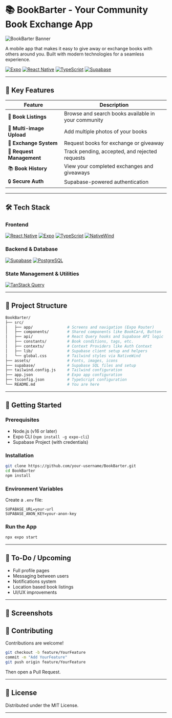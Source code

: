 # 📚 BookBarter - Your Community Book Exchange App

![BookBarter Banner](https://placehold.co/600x400/1E90FF/ffffff?text=BookBarter&font=Raleway)

A mobile app that makes it easy to give away or exchange books with others around you. Built with modern technologies for a seamless experience.

[![Expo](https://img.shields.io/badge/Expo-000020?style=for-the-badge\&logo=expo\&logoColor=white)](https://expo.io/)
[![React Native](https://img.shields.io/badge/React_Native-20232A?style=for-the-badge\&logo=react\&logoColor=61DAFB)](https://reactnative.dev/)
[![TypeScript](https://img.shields.io/badge/TypeScript-3178C6?style=for-the-badge\&logo=typescript\&logoColor=white)](https://www.typescriptlang.org/)
[![Supabase](https://img.shields.io/badge/Supabase-3ECF8E?style=for-the-badge\&logo=supabase\&logoColor=white)](https://supabase.io/)

---

## 🌟 Key Features

| Feature                   | Description                                         |
| ------------------------- | --------------------------------------------------- |
| 📖 **Book Listings**      | Browse and search books available in your community |
| 📸 **Multi-image Upload** | Add multiple photos of your books                   |
| 🔄 **Exchange System**    | Request books for exchange or giveaway              |
| 🔔 **Request Management** | Track pending, accepted, and rejected requests      |
| 📚 **Book History**       | View your completed exchanges and giveaways         |
| 🔒 **Secure Auth**        | Supabase-powered authentication                     |

---

## 🛠 Tech Stack

### Frontend

[![React Native](https://img.shields.io/badge/React_Native-20232A?style=for-the-badge\&logo=react\&logoColor=61DAFB)](https://reactnative.dev/)
[![Expo](https://img.shields.io/badge/-Expo-000020?style=for-the-badge\&logo=expo\&logoColor=white)](https://expo.io/)
[![TypeScript](https://img.shields.io/badge/-TypeScript-3178C6?style=for-the-badge\&logo=typescript\&logoColor=white)](https://www.typescriptlang.org/)
[![NativeWind](https://img.shields.io/badge/-NativeWind-06B6D4?style=for-the-badge\&logo=tailwind-css\&logoColor=white)](https://www.nativewind.dev/)

### Backend & Database

[![Supabase](https://img.shields.io/badge/-Supabase-3ECF8E?style=for-the-badge\&logo=supabase\&logoColor=white)](https://supabase.io/)
[![PostgreSQL](https://img.shields.io/badge/-PostgreSQL-4169E1?style=for-the-badge\&logo=postgresql\&logoColor=white)](https://www.postgresql.org/)

### State Management & Utilities

[![TanStack Query](https://img.shields.io/badge/-TanStack%20Query-FF4154?style=for-the-badge\&logo=react-query\&logoColor=white)](https://tanstack.com/query/latest)

---

## 📂 Project Structure

```bash
BookBarter/
├── src/
│   ├── app/               # Screens and navigation (Expo Router)
│   ├── components/        # Shared components like BookCard, Button
│   ├── api/               # React Query hooks and Supabase API logic
│   ├── constants/         # Book conditions, tags, etc.
│   ├── contexts/          # Context Providers like Auth Context
│   ├── lib/               # Supabase client setup and helpers
│   └── global.css         # Tailwind styles via NativeWind
├── assets/                # Fonts, images, icons
├── supabase/              # Supabase SQL files and setup
├── tailwind.config.js     # Tailwind configuration
├── app.json               # Expo app configuration
├── tsconfig.json          # TypeScript configuration
└── README.md              # You are here
```

---

## 🚀 Getting Started

### Prerequisites

* Node.js (v16 or later)
* Expo CLI (`npm install -g expo-cli`)
* Supabase Project (with credentials)

### Installation

```bash
git clone https://github.com/your-username/BookBarter.git
cd BookBarter
npm install
```

### Environment Variables

Create a `.env` file:

```env
SUPABASE_URL=your-url
SUPABASE_ANON_KEY=your-anon-key
```

### Run the App

```bash
npx expo start
```

---

## 📝 To-Do / Upcoming

* Full profile pages
* Messaging between users
* Notifications system
* Location based book listings
* UI/UX improvements

---

## 📸 Screenshots

## 🤝 Contributing

Contributions are welcome!

```bash
git checkout -b feature/YourFeature
commit -m "Add YourFeature"
git push origin feature/YourFeature
```

Then open a Pull Request.

---

## 📄 License

Distributed under the MIT License.

---
